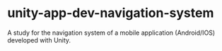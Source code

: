 # unity-app-dev-navigation-system
A study for the navigation system of a mobile application (Android/IOS) developed with Unity.

